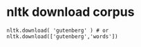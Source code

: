 



# nltk download corpus 
```
nltk.download( 'gutenberg' ) # or
nltk.download(['gutenberg','words'])

```
